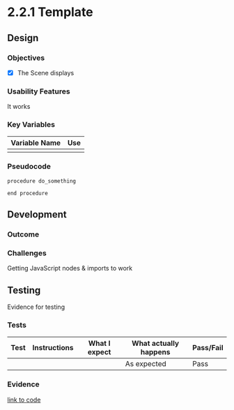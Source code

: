 # 2.2.1 Template

## Design

### Objectives



* [x] The Scene displays

### Usability Features

It works

### Key Variables

| Variable Name | Use |
| ------------- | --- |
|               |     |

### Pseudocode

```
procedure do_something
    
end procedure
```

## Development

### Outcome

### Challenges

Getting JavaScript nodes & imports to work

## Testing

Evidence for testing

### Tests

| Test | Instructions | What I expect | What actually happens | Pass/Fail |
| ---- | ------------ | ------------- | --------------------- | --------- |
|      |              |               | As expected           | Pass      |

### Evidence

[link to code](https://github.com/Ca-Hay/CollisionDetection3D)

```
```
